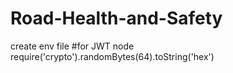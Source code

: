 # Road-Health-and-Safety
create env file
#for JWT
node
require('crypto').randomBytes(64).toString('hex')
